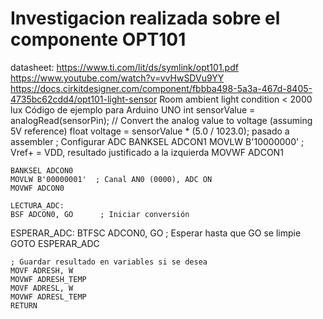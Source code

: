 # Investigacion realizada sobre el componente OPT101
datasheet: https://www.ti.com/lit/ds/symlink/opt101.pdf
https://www.youtube.com/watch?v=vvHwSDVu9YY
https://docs.cirkitdesigner.com/component/fbbba498-5a3a-467d-8405-4735bc62cdd4/opt101-light-sensor
Room ambient light condition < 2000 lux
Código de ejemplo para Arduino UNO
int sensorValue = analogRead(sensorPin);
// Convert the analog value to voltage (assuming 5V reference)
  float voltage = sensorValue * (5.0 / 1023.0);
  pasado a assembler
  ; Configurar ADC
    BANKSEL ADCON1
    MOVLW B'10000000'  ; Vref+ = VDD, resultado justificado a la izquierda
    MOVWF ADCON1

    BANKSEL ADCON0
    MOVLW B'00000001'  ; Canal AN0 (0000), ADC ON
    MOVWF ADCON0
    
    LECTURA_ADC:
    BSF ADCON0, GO      ; Iniciar conversión
ESPERAR_ADC:
    BTFSC ADCON0, GO    ; Esperar hasta que GO se limpie
    GOTO ESPERAR_ADC

    ; Guardar resultado en variables si se desea
    MOVF ADRESH, W
    MOVWF ADRESH_TEMP
    MOVF ADRESL, W
    MOVWF ADRESL_TEMP
    RETURN
